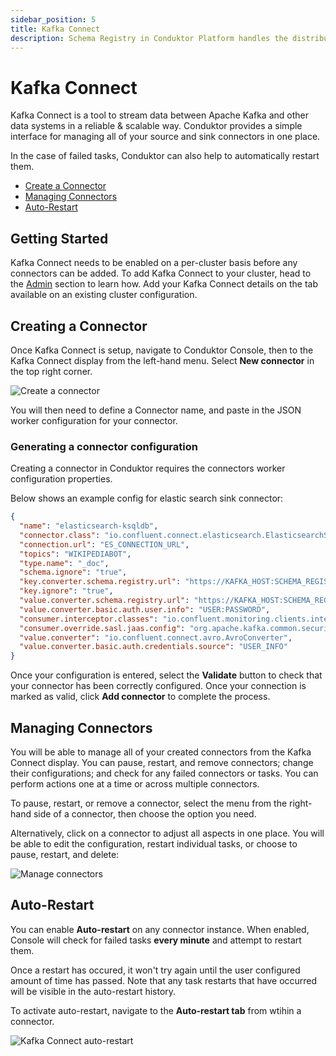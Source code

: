```yaml
---
sidebar_position: 5
title: Kafka Connect
description: Schema Registry in Conduktor Platform handles the distribution and synchronization of schemas to the producer and consumer for Kafka.
---
```


# Kafka Connect

Kafka Connect is a tool to stream data between Apache Kafka and other data systems in a reliable & scalable way. Conduktor provides a simple interface for managing all of your source and sink connectors in one place. 

In the case of failed tasks, Conduktor can also help to automatically restart them.

 - [Create a Connector](#creating-a-connector)
 - [Managing Connectors](#managing-connectors)
 - [Auto-Restart](#auto-restart)

## Getting Started

Kafka Connect needs to be enabled on a per-cluster basis before any connectors can be added. To add Kafka Connect to your cluster, head to the [Admin](/platform/admin/managing-clusters) section to learn how. Add your Kafka Connect details on the tab available on an existing cluster configuration.

## Creating a Connector

Once Kafka Connect is setup, navigate to Conduktor Console, then to the Kafka Connect display from the left-hand menu. Select **New connector** in the top right corner.

![Create a connector](/img/console/create-connector.png)

You will then need to define a Connector name, and paste in the JSON worker configuration for your connector.

### Generating a connector configuration

Creating a connector in Conduktor requires the connectors worker configuration properties.

Below shows an example config for elastic search sink connector:

```json
{
  "name": "elasticsearch-ksqldb",
  "connector.class": "io.confluent.connect.elasticsearch.ElasticsearchSinkConnector",
  "connection.url": "ES_CONNECTION_URL",
  "topics": "WIKIPEDIABOT",
  "type.name": "_doc",
  "schema.ignore": "true",
  "key.converter.schema.registry.url": "https://KAFKA_HOST:SCHEMA_REGISTRY_PORT",
  "key.ignore": "true",
  "value.converter.schema.registry.url": "https://KAFKA_HOST:SCHEMA_REGISTRY_PORT",
  "value.converter.basic.auth.user.info": "USER:PASSWORD",
  "consumer.interceptor.classes": "io.confluent.monitoring.clients.interceptor.MonitoringConsumerInterceptor",
  "consumer.override.sasl.jaas.config": "org.apache.kafka.common.security.oauthbearer.OAuthBearerLoginModule required username=\"USER\" password=\"PASSWORD\" metadataServerUrls=\"https://KAFKA1:PORT,https://KAFKA2:PORT\";",
  "value.converter": "io.confluent.connect.avro.AvroConverter",
  "value.converter.basic.auth.credentials.source": "USER_INFO"
}
```

Once your configuration is entered, select the **Validate** button to check that your connector has been correctly configured. Once your connection is marked as valid, click **Add connector** to complete the process.

## Managing Connectors

You will be able to manage all of your created connectors from the Kafka Connect display. You can pause, restart, and remove connectors; change their configurations; and check for any failed connectors or tasks. You can perform actions one at a time or across multiple connectors.

To pause, restart, or remove a connector, select the menu from the right-hand side of a connector, then choose the option you need.

Alternatively, click on a connector to adjust all aspects in one place. You will be able to edit the configuration, restart individual tasks, or choose to pause, restart, and delete:

![Manage connectors](/img/console/manage-connector.png)

## Auto-Restart

You can enable **Auto-restart** on any connector instance. When enabled, Console will check for failed tasks **every minute** and attempt to restart them.

Once a restart has occured, it won't try again until the user configured amount of time has passed. Note that any task restarts that have occurred will be visible in the auto-restart history. 

To activate auto-restart, navigate to the **Auto-restart tab** from wtihin a connector.

![Kafka Connect auto-restart](/img/console/connect-auto-restart.png)

